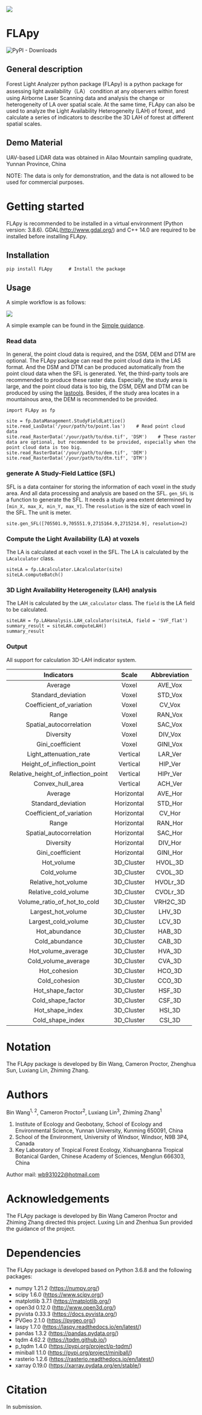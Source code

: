![](https://github.com/niB-gnaW/FLApy2023/blob/master/docs/logo.png)
# FLApy 
![PyPI - Downloads](https://img.shields.io/pypi/dm/FLApy?label=Downloads&style=flat-square)


## General description
Forest Light Analyzer python package (FLApy) is a python package for assessing
light availability（LA） condition at any observers within forest using Airborne Laser
Scanning data and analysis the change or heterogeneity of LA over spatial scale. At the same time,
FLApy can also be used to analyze the Light Availability Heterogeneity (LAH) of forest,
and calculate a series of indicators to describe the 3D LAH of forest at different spatial scales.

## Demo Material
UAV-based LiDAR data was obtained in Ailao Mountain sampling quadrate, Yunnan Province, China

NOTE: The data is only for demonstration, and the data is not allowed to be used for commercial purposes.
# Getting started
FLApy is recommended to be installed in a virtual environment (Python version: 3.8.6).
GDAL(http://www.gdal.org/) and C++ 14.0 are required to be installed before installing FLApy.
## Installation
```
pip install FLApy      # Install the package
```

## Usage
A simple workflow is as follows:

![](https://github.com/niB-gnaW/FLApy2023/blob/master/docs/WorkFlow_FLApy.png)

A simple example can be found in the [Simple guidance](https://github.com/niB-gnaW/FLApy/blob/master/examples/A_simple_guidance.ipynb).

### Read data

In general, the point cloud data is required, and the DSM, DEM and DTM are optional.
The FLApy package can read the point cloud data in the LAS format. 
And the DSM and DTM can be produced automatically from the point cloud data when the SFL is generated.
Yet, the third-party tools are recommended to produce these raster data.
Especially, the study area is large, and the point cloud data is too big, the DSM, DEM and DTM can be produced by using the [lastools](https://rapidlasso.com/lastools/).
Besides, if the study area locates in a mountainous area, the DEM is recommended to be provided. 

```
import FLApy as fp

site = fp.DataManagement.StudyFieldLattice()
site.read_LasData('/your/path/to/point.las')    # Read point cloud data
site.read_RasterData('/your/path/to/dsm.tif', 'DSM')    # These raster data are optional, but recommended to be provided, especially when the point cloud data is too big.
site.read_RasterData('/your/path/to/dem.tif', 'DEM')
site.read_RasterData('/your/path/to/dtm.tif', 'DTM')
```

### generate A Study-Field Lattice (SFL)
SFL is a data container for storing the information of each voxel in the study area. And all data processing and analysis are based on the SFL.
`gen_SFL` is a function to generate the SFL. It needs a study area extent determined by `[min_X, max_X, min_Y, max_Y]`. 
The `resolution` is the size of each voxel in the SFL. The unit is meter.
```
site.gen_SFL([705501.9,705551.9,2715164.9,2715214.9], resolution=2)
```

### Compute the Light Availability (LA) at voxels
The LA is calculated at each voxel in the SFL. The LA is calculated by the `LAcalculator` class.

```
siteLA = fp.LAcalculator.LAcalculator(site)
siteLA.computeBatch()
```

### 3D Light Availability Heterogeneity (LAH) analysis
The LAH is calculated by the `LAH_calculator` class. The `field` is the LA field to be calculated.
```
siteLAH = fp.LAHanalysis.LAH_calculator(siteLA, field = 'SVF_flat')
summary_result = siteLAH.computeLAH()
summary_result
```

### Output
All support for calculation 3D-LAH indicator system.

|             Indicators              |   Scale    | Abbreviation |
|:-----------------------------------:|:----------:|:------------:|
|               Average               |   Voxel    |   AVE_Vox    |
|         Standard_deviation          |   Voxel    |   STD_Vox    |
|      Coefficient_of_variation       |   Voxel    |    CV_Vox    |
|                Range                |   Voxel    |   RAN_Vox    |
|       Spatial_autocorrelation       |   Voxel    |   SAC_Vox    |
|              Diversity              |   Voxel    |   DIV_Vox    |
|          Gini_coefficient           |   Voxel    |   GINI_Vox   |
|       Light_attenuation_rate        |  Vertical  |   LAR_Ver    |
|     Height_of_inflection_point      |  Vertical  |   HIP_Ver    |
| Relative_height_of_inflection_point |  Vertical  |   HIPr_Ver   |
|          Convex_hull_area           |  Vertical  |   ACH_Ver    |
|               Average               | Horizontal |   AVE_Hor    |
|         Standard_deviation          | Horizontal |   STD_Hor    |
|      Coefficient_of_variation       | Horizontal |    CV_Hor    |
|                Range                | Horizontal |   RAN_Hor    |
|       Spatial_autocorrelation       | Horizontal |   SAC_Hor    |
|              Diversity              | Horizontal |   DIV_Hor    |
|          Gini_coefficient           | Horizontal |   GINI_Hor   |
|             Hot_volume              | 3D_Cluster |   HVOL_3D    |
|             Cold_volume             | 3D_Cluster |   CVOL_3D    |
|         Relative_hot_volume         | 3D_Cluster |   HVOLr_3D   |
|        Relative_cold_volume         | 3D_Cluster |   CVOLr_3D   |
|     Volume_ratio_of_hot_to_cold     | 3D_Cluster |   VRH2C_3D   |
|         Largest_hot_volume          | 3D_Cluster |    LHV_3D    |
|         Largest_cold_volume         | 3D_Cluster |    LCV_3D    |
|            Hot_abundance            | 3D_Cluster |    HAB_3D    |
|           Cold_abundance            | 3D_Cluster |    CAB_3D    |
|         Hot_volume_average          | 3D_Cluster |    HVA_3D    |
|         Cold_volume_average         | 3D_Cluster |    CVA_3D    |
|            Hot_cohesion             | 3D_Cluster |    HCO_3D    |
|            Cold_cohesion            | 3D_Cluster |    CCO_3D    |
|          Hot_shape_factor           | 3D_Cluster |    HSF_3D    |
|          Cold_shape_factor          | 3D_Cluster |    CSF_3D    |
|           Hot_shape_index           | 3D_Cluster |    HSI_3D    |
|          Cold_shape_index           | 3D_Cluster |    CSI_3D    |


# Notation
The FLApy package is developed by Bin Wang, Cameron Proctor, Zhenghua Sun, Luxiang Lin, Zhiming Zhang.

# Authors
Bin Wang<sup>1, 2</sup>, Cameron Proctor<sup>2</sup>, Luxiang Lin<sup>3</sup>, Zhiming Zhang<sup>1</sup>

1. Institute of Ecology and Geobotany, School of Ecology and Environmental Science, Yunnan University, Kunming 650091, China
2. School of the Environment, University of Windsor, Windsor, N9B 3P4, Canada
3. Key Laboratory of Tropical Forest Ecology, Xishuangbanna Tropical Botanical Garden, Chinese Academy of Sciences, Menglun 666303, China

Author mail: wb931022@hotmail.com

# Acknowledgements
The FLApy package is developed by Bin Wang
Cameron Proctor and Zhiming Zhang directed this project.
Luxing Lin and Zhenhua Sun provided the guidance of the project.

# Dependencies
The FLApy package is developed based on Python 3.6.8 and the following packages:
- numpy 1.21.2 (https://numpy.org/)
- scipy 1.6.0 (https://www.scipy.org/)
- matplotlib 3.7.1 (https://matplotlib.org/)
- open3d 0.12.0 (http://www.open3d.org/)
- pyvista 0.33.3 (https://docs.pyvista.org/)
- PVGeo 2.1.0 (https://pvgeo.org/)
- laspy 1.7.0 (https://laspy.readthedocs.io/en/latest/)
- pandas 1.3.2 (https://pandas.pydata.org/)
- tqdm 4.62.2 (https://tqdm.github.io/)
- p_tqdm 1.4.0 (https://pypi.org/project/p-tqdm/)
- miniball 1.1.0 (https://pypi.org/project/miniball/)
- rasterio 1.2.6 (https://rasterio.readthedocs.io/en/latest/)
- xarray 0.19.0 (https://xarray.pydata.org/en/stable/)

# Citation
In submission.